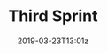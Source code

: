 ---
title: Third Sprint 
date: "2019-03-23T13:01z"
description: Sprint 3 Of Labs - Understanding Scope.
---